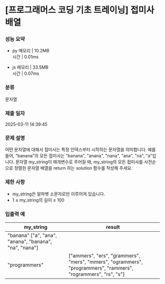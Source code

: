 # [프로그래머스 코딩 기초 트레이닝] 접미사 배열

### 성능 요약

- py
  메모리 | 10.2MB  
  시간 | 0.01ms

- js
  메모리 | 33.5MB  
  시간 | 0.07ms

### 분류

문자열

### 제출 일자

2025-03-11 14:39:45

### 문제 설명

어떤 문자열에 대해서 접미사는 특정 인덱스부터 시작하는 문자열을 의미합니다. 예를 들어, "banana"의 모든 접미사는 "banana", "anana", "nana", "ana", "na", "a"입니다.
문자열 my_string이 매개변수로 주어질 때, my_string의 모든 접미사를 사전순으로 정렬한 문자열 배열을 return 하는 solution 함수를 작성해 주세요.

### 제한 사항

- my_string은 알파벳 소문자로만 이루어져 있습니다.
- 1 ≤ my_string의 길이 ≤ 100

### 입출력 예

| my_string                                              | result                                                                                                         |
| ------------------------------------------------------ | -------------------------------------------------------------------------------------------------------------- |
| "banana" ["a", "ana", "anana", "banana", "na", "nana"] |
| "programmers"                                          | ["ammers", "ers", "grammers", "mers", "mmers", "ogrammers", "programmers", "rammers", "rogrammers", "rs", "s"] |
